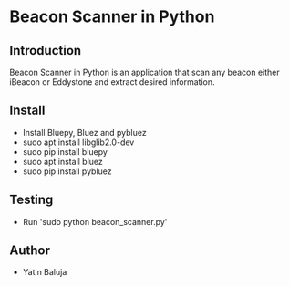 **Beacon Scanner in Python**
========================
Introduction
------------------------
Beacon Scanner in Python is an application that scan any beacon either iBeacon or Eddystone and extract desired information.  


Install
------------------------
 * Install Bluepy, Bluez and pybluez
 * sudo apt install libglib2.0-dev
 * sudo pip install bluepy
 * sudo apt install bluez
 * sudo pip install pybluez

Testing
------------------------
 * Run 'sudo python beacon_scanner.py'

Author
------------------------
* Yatin Baluja
